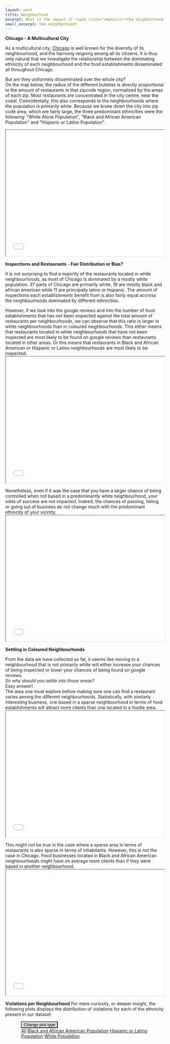 ```yaml
---
layout: post
title: Neighborhood
excerpt: What is the impact of <span class="emphasis">the neighborhood</span>?
small_excerpt: the neighborhood?
---
```



<b>Chicago - A Multicultural City</b>
<p>As a multicultural city, <a href='https://www.chicago.gov/city/en/about.html'>Chicago</a> is well known for the diversity of its neighbourhood, and the harmony reigning among all its citizens. It is thus only natural that we investigate the relationship between the dominating ethnicity of each neighbourhood and the food establishments disseminated all throughout Chicago.</p>
<p>But are they uniformely disseminated over the whole city?
<br>
On the map below, the radius of the different bubbles is directly proportional to the amount of restaurants in that zipcode region, normalised by the areas of each zip. Most restaurants are concentrated in the city centre, near the coast. Coincidentally, this also corresponds to the neighbourhoods where the population is primarily white. Because we broke down the city into zip code area, which are fairly large, the three predominant ethnicities were the following: "White Alone Population", "Black and African American Population" and "Hispanic or Latino Population".</p>



<iframe src="{{ site.baseurl }}/map" style="width: 100%; height: 400px;"></iframe>

<b>Inspections and Restaurants - Fair Distribution or Bias?</b>
<p>
	It is not surprising to find a majority of the restaurants located in white neighbourhoods, as most of Chicago is dominated by a mostly white population. 37 parts of Chicago are primarily white, 19 are mostly black and african american while 11 are principally latino or hispanic. The amount of inspections each establishments benefit from is also fairly equal accross the neighbourhoods dominated by different ethnicities.
</p>
<p>
	However, if we look into the google reviews and into the number of food establishments that has not been inspected against the total amount of restaurants per neighbourhoods, we can observe that this ratio is larger in white neighbourhoods than in coloured neighbourhoods. This either means that restaurants located in white neighbourhoods that have not been inspected are most likely to be found on google reviews than restaurants located in other areas. Or this means that restaurants in Black and African American or Hispanic or Latino neighbourhoods are most likely to be inspected.
	<iframe src="{{ site.baseurl }}/plots/ratioEthnicity.html" style="width: 100%; height: 400px;"></iframe>

</p>
<p>
	Nonetheless, even if it was the case that you have a larger chance of being controlled when not based in a predominantly white neighbourhood, your odds of success are not impacted. Indeed, the chances of passing, failing or going out of business do not change much with the predominant ethnicity of your vicinity.
	<iframe src="{{ site.baseurl }}/plots/passFailOob.html" style="width: 100%; height: 400px;"></iframe>
</p>

<b>Settling in Coloured Neighbourhoods</b>
<p>
	From the data we have collected so far, it seems like moving to a neighbourhood that is not primarily white will either increase your chances of being inspected or lower your chances of being found on google reviews. 
	<br><i>
	So why should you settle into those areas? </i>
	<br>
	Easy answer!<br>
	The area one must explore before making sure one can find a restaurant varies among the different neighbourhoods. Statistically, with similarly interesting business, one based in a sparse neighbourhood in terms of food establishments will attract more clients than one located in a foodie area.
	<iframe src="{{ site.baseurl }}/plots/areaRestaurants.html" style="width: 100%; height: 400px;"></iframe>
</p>
<p>
	This might not be true in the case where a sparse area in terms of restaurants is also sparse in terms of inhabitants. However, this is not the case in Chicago. Food businesses located in Black and African American neighbourhoods might have on average more clients than if they were based in another neighbourhood.
	<iframe src="{{ site.baseurl }}/plots/habPerResto.html" style="width: 100%; height: 400px;"></iframe>
</p>


<b>Violations per Neighbourhood</b>
For mere curiosity, or deeper insight, the following plots displays the distribution of violations for each of the ethnicity present in our dataset.
<div class="dropdown" style="padding-left: 10%;">
  <button class="btn btn-light dropdown-toggle" type="button" id="dropdownMenuButton" data-toggle="dropdown" aria-haspopup="true" aria-expanded="false" style="background: #dedede;">Change plot type  
  </button>
  <div class="dropdown-menu" aria-labelledby="dropdownMenuButton">
    <a class="dropdown-item" href="#" data-id="42d07252-f4ac-4b45-aa19-fc69c53fef94">All</a>
    <a class="dropdown-item" href="#" data-id="1e38adb2-a7f7-4858-b207-fe98c1292e28">Black and African American Population</a>
    <a class="dropdown-item" href="#" data-id="e2253a01-4bfc-40ef-b0da-db6e7e41fad0">Hispanic or Latino Population</a>
    <a class="dropdown-item" href="#" data-id="55807f9e-8d15-45ec-9772-a19c0f25eddc">White Population</a>
  </div>
</div>
<script type="text/javascript">window.PlotlyConfig = {MathJaxConfig: 'local'};</script>
<script type="text/javascript" src="{{ site.baseurl }}/assets/plotly.js"></script>
<div id="42d07252-f4ac-4b45-aa19-fc69c53fef94" class="plotly-graph-div" style="height:500px; width:100%;"></div>
<div id="1e38adb2-a7f7-4858-b207-fe98c1292e28" class="plotly-graph-div" style="height:500px; width:100%;" style="display: none;"></div>
<div id="e2253a01-4bfc-40ef-b0da-db6e7e41fad0" class="plotly-graph-div" style="height:500px; width:100%;" style="display: none;"></div>
<div id="55807f9e-8d15-45ec-9772-a19c0f25eddc" class="plotly-graph-div" style="height:500px; width:100%;" style="display: none;"></div>                


<!-- JS -->
<script>
    $('div.dropdown div a').click(function(e) {
        e.preventDefault();
        $('div.plotly-graph-div').hide()
        console.log($(e.target))
        map_id = $(e.target).attr("data-id")
        $('#'+map_id).show()
    });
</script>
<script type="text/javascript">
    window.PLOTLYENV=window.PLOTLYENV || {};
    if (document.getElementById("42d07252-f4ac-4b45-aa19-fc69c53fef94")) {
        Plotly.newPlot(
            '42d07252-f4ac-4b45-aa19-fc69c53fef94',
            [{"hovertext": ["all food establishments that prepare, sell, or store hot food shall have adequate hot food storage f ...", "All hot food shall be stored at a temperature of 140\u00b0F or higher, all cold food shall be stored at a ...", "No person affected with or carrying any disease in a communicable form or afflicted with boils, infe ...", "In food establishments, there shall be adequate sewage and waste water disposal facilities that comp ...", "Adequate and convenient toilet facilities shall be provided.\u00a0 They should be properly designed, main ...", "All food should be properly protected from contamination during storage, preparation, display, servi ...", "All necessary control measures shall be used to effectively minimize or eliminate the presence of ro ...", "The area outside of the establishment used for the storage of garbage shall be clean at all times an ...", "A certified food service manager must be present in all establishments at which potentially hazardou ...", "All dishwashing machines must be of a type that complies with all requirements of the plumbing secti ...", "A separate and distinct offense shall be deemed to have been committed for each Minor violation that ...", "All food not stored in the original container shall be stored in properly labeled containers, the li ...", "Containers and utensils shall be inverted, covered, or otherwise protected from contamination until  ...", "All food and non-food contact equipment and utensils shall be smooth, easily cleanable, and durable, ...", "All utensils shall be thoroughly cleaned and sanitized after each usage, all food and non-food conta ...", "The floors shall be constructed per code, be smooth and easily cleaned, and be kept clean and in goo ...", "The walls and ceilings shall be in good repair and easily cleaned, use dustless cleaning methods. ...", "All rooms in which food or drink is prepared, or in which utensils are washed, shall be lighted so t ...", "Toilet rooms shall be completely enclosed and shall be vented to the outside air or mechanically ven ...", "The flow of air discharged from kitchen fans shall always be through a duct to a point above the roo ...", "All food establishments that display, prepare, or store potentially hazardous foods shall have calib ...", "All parts of the food establishment and all parts of the property used in connection with the operat ...", null], "marker": {"color": "lightskyblue", "line": {"width": 1.5}}, "name": "White Alone", "opacity": 0.8, "type": "bar", "x": [2, 3, 5, 10, 11, 16, 18, 19, 21, 24, 29, 30, 31, 32, 33, 34, 35, 36, 37, 38, 40, 41, 55], "y": [0.021645277662783135, 0.03728783488083269, 0.01518914976245392, 0.015908687681116564, 0.015504563644607408, 0.03178780531078124, 0.08460977388767323, 0.019664084215506535, 0.020225915193092435, 0.01688449937902892, 0.03650915685926627, 0.026504622784710313, 0.016914069430480808, 0.08786247954738108, 0.09092790821456029, 0.10348532339779605, 0.09428903739625841, 0.0443156504425651, 0.017259053364086188, 0.0962800875273523, 0.026277919056912492, 0.052762828473988214, 0.02786484515149723]}, {"hovertext": ["all food establishments that prepare, sell, or store hot food shall have adequate hot food storage f ...", "All hot food shall be stored at a temperature of 140\u00b0F or higher, all cold food shall be stored at a ...", "No person affected with or carrying any disease in a communicable form or afflicted with boils, infe ...", "In food establishments, there shall be adequate sewage and waste water disposal facilities that comp ...", "Adequate and convenient toilet facilities shall be provided.\u00a0 They should be properly designed, main ...", "All food should be properly protected from contamination during storage, preparation, display, servi ...", "All necessary control measures shall be used to effectively minimize or eliminate the presence of ro ...", "The area outside of the establishment used for the storage of garbage shall be clean at all times an ...", "A certified food service manager must be present in all establishments at which potentially hazardou ...", "All dishwashing machines must be of a type that complies with all requirements of the plumbing secti ...", "A separate and distinct offense shall be deemed to have been committed for each Minor violation that ...", "All food not stored in the original container shall be stored in properly labeled containers, the li ...", "Containers and utensils shall be inverted, covered, or otherwise protected from contamination until  ...", "All food and non-food contact equipment and utensils shall be smooth, easily cleanable, and durable, ...", "All utensils shall be thoroughly cleaned and sanitized after each usage, all food and non-food conta ...", "The floors shall be constructed per code, be smooth and easily cleaned, and be kept clean and in goo ...", "The walls and ceilings shall be in good repair and easily cleaned, use dustless cleaning methods. ...", "All rooms in which food or drink is prepared, or in which utensils are washed, shall be lighted so t ...", "Toilet rooms shall be completely enclosed and shall be vented to the outside air or mechanically ven ...", "The flow of air discharged from kitchen fans shall always be through a duct to a point above the roo ...", "All food establishments that display, prepare, or store potentially hazardous foods shall have calib ...", "All parts of the food establishment and all parts of the property used in connection with the operat ...", null], "marker": {"color": "dodgerblue", "line": {"width": 1.5}}, "name": "Black or African American Alone", "opacity": 0.8, "type": "bar", "x": [2, 3, 5, 10, 11, 16, 18, 19, 21, 24, 29, 30, 31, 32, 33, 34, 35, 36, 37, 38, 40, 41, 55], "y": [0.023245223655068203, 0.027778352756101094, 0.01333029744778622, 0.01564861004740121, 0.01581420380451657, 0.010370309039349216, 0.09848688704435843, 0.023576411169298917, 0.02912380203266337, 0.01422036389228126, 0.020802715737616693, 0.015006934238579206, 0.009914926207281986, 0.07039804599366604, 0.0949680197056571, 0.11183788371178406, 0.11020264536026991, 0.050174908405953095, 0.020637121980501334, 0.10072240276541575, 0.02446647761379396, 0.0763801204694583, 0.022872637701558653]}, {"hovertext": ["all food establishments that prepare, sell, or store hot food shall have adequate hot food storage f ...", "All hot food shall be stored at a temperature of 140\u00b0F or higher, all cold food shall be stored at a ...", "No person affected with or carrying any disease in a communicable form or afflicted with boils, infe ...", "In food establishments, there shall be adequate sewage and waste water disposal facilities that comp ...", "Adequate and convenient toilet facilities shall be provided.\u00a0 They should be properly designed, main ...", "All food should be properly protected from contamination during storage, preparation, display, servi ...", "All necessary control measures shall be used to effectively minimize or eliminate the presence of ro ...", "The area outside of the establishment used for the storage of garbage shall be clean at all times an ...", "A certified food service manager must be present in all establishments at which potentially hazardou ...", "All dishwashing machines must be of a type that complies with all requirements of the plumbing secti ...", "A separate and distinct offense shall be deemed to have been committed for each Minor violation that ...", "All food not stored in the original container shall be stored in properly labeled containers, the li ...", "Containers and utensils shall be inverted, covered, or otherwise protected from contamination until  ...", "All food and non-food contact equipment and utensils shall be smooth, easily cleanable, and durable, ...", "All utensils shall be thoroughly cleaned and sanitized after each usage, all food and non-food conta ...", "The floors shall be constructed per code, be smooth and easily cleaned, and be kept clean and in goo ...", "The walls and ceilings shall be in good repair and easily cleaned, use dustless cleaning methods. ...", "All rooms in which food or drink is prepared, or in which utensils are washed, shall be lighted so t ...", "Toilet rooms shall be completely enclosed and shall be vented to the outside air or mechanically ven ...", "The flow of air discharged from kitchen fans shall always be through a duct to a point above the roo ...", "All food establishments that display, prepare, or store potentially hazardous foods shall have calib ...", "All parts of the food establishment and all parts of the property used in connection with the operat ...", null], "marker": {"color": "lightgreen", "line": {"width": 1.5}}, "name": "Hispanic or Latino", "opacity": 0.8, "type": "bar", "x": [2, 3, 5, 10, 11, 16, 18, 19, 21, 24, 29, 30, 31, 32, 33, 34, 35, 36, 37, 38, 40, 41, 55], "y": [0.024206279600070164, 0.03224580482956207, 0.016692977840145003, 0.017306905221306203, 0.015435888440624452, 0.02023036894112144, 0.08975033619832778, 0.02207215108460504, 0.02081506168508449, 0.01736537449570251, 0.026428112027129743, 0.02327077120972929, 0.015406653803426299, 0.07981055955095598, 0.0894872244635444, 0.1010349061568146, 0.09890077764134947, 0.0511898497339648, 0.02020113430392329, 0.09887154300415132, 0.02996550312810618, 0.061071157106940305, 0.028211424896217037]}],
            {"height": 500, "legend": {"orientation": "h"}, "template": {"data": {"bar": [{"error_x": {"color": "#2a3f5f"}, "error_y": {"color": "#2a3f5f"}, "marker": {"line": {"color": "#E5ECF6", "width": 0.5}}, "type": "bar"}], "barpolar": [{"marker": {"line": {"color": "#E5ECF6", "width": 0.5}}, "type": "barpolar"}], "carpet": [{"aaxis": {"endlinecolor": "#2a3f5f", "gridcolor": "white", "linecolor": "white", "minorgridcolor": "white", "startlinecolor": "#2a3f5f"}, "baxis": {"endlinecolor": "#2a3f5f", "gridcolor": "white", "linecolor": "white", "minorgridcolor": "white", "startlinecolor": "#2a3f5f"}, "type": "carpet"}], "choropleth": [{"colorbar": {"outlinewidth": 0, "ticks": ""}, "type": "choropleth"}], "contour": [{"colorbar": {"outlinewidth": 0, "ticks": ""}, "colorscale": [[0.0, "#0d0887"], [0.1111111111111111, "#46039f"], [0.2222222222222222, "#7201a8"], [0.3333333333333333, "#9c179e"], [0.4444444444444444, "#bd3786"], [0.5555555555555556, "#d8576b"], [0.6666666666666666, "#ed7953"], [0.7777777777777778, "#fb9f3a"], [0.8888888888888888, "#fdca26"], [1.0, "#f0f921"]], "type": "contour"}], "contourcarpet": [{"colorbar": {"outlinewidth": 0, "ticks": ""}, "type": "contourcarpet"}], "heatmap": [{"colorbar": {"outlinewidth": 0, "ticks": ""}, "colorscale": [[0.0, "#0d0887"], [0.1111111111111111, "#46039f"], [0.2222222222222222, "#7201a8"], [0.3333333333333333, "#9c179e"], [0.4444444444444444, "#bd3786"], [0.5555555555555556, "#d8576b"], [0.6666666666666666, "#ed7953"], [0.7777777777777778, "#fb9f3a"], [0.8888888888888888, "#fdca26"], [1.0, "#f0f921"]], "type": "heatmap"}], "heatmapgl": [{"colorbar": {"outlinewidth": 0, "ticks": ""}, "colorscale": [[0.0, "#0d0887"], [0.1111111111111111, "#46039f"], [0.2222222222222222, "#7201a8"], [0.3333333333333333, "#9c179e"], [0.4444444444444444, "#bd3786"], [0.5555555555555556, "#d8576b"], [0.6666666666666666, "#ed7953"], [0.7777777777777778, "#fb9f3a"], [0.8888888888888888, "#fdca26"], [1.0, "#f0f921"]], "type": "heatmapgl"}], "histogram": [{"marker": {"colorbar": {"outlinewidth": 0, "ticks": ""}}, "type": "histogram"}], "histogram2d": [{"colorbar": {"outlinewidth": 0, "ticks": ""}, "colorscale": [[0.0, "#0d0887"], [0.1111111111111111, "#46039f"], [0.2222222222222222, "#7201a8"], [0.3333333333333333, "#9c179e"], [0.4444444444444444, "#bd3786"], [0.5555555555555556, "#d8576b"], [0.6666666666666666, "#ed7953"], [0.7777777777777778, "#fb9f3a"], [0.8888888888888888, "#fdca26"], [1.0, "#f0f921"]], "type": "histogram2d"}], "histogram2dcontour": [{"colorbar": {"outlinewidth": 0, "ticks": ""}, "colorscale": [[0.0, "#0d0887"], [0.1111111111111111, "#46039f"], [0.2222222222222222, "#7201a8"], [0.3333333333333333, "#9c179e"], [0.4444444444444444, "#bd3786"], [0.5555555555555556, "#d8576b"], [0.6666666666666666, "#ed7953"], [0.7777777777777778, "#fb9f3a"], [0.8888888888888888, "#fdca26"], [1.0, "#f0f921"]], "type": "histogram2dcontour"}], "mesh3d": [{"colorbar": {"outlinewidth": 0, "ticks": ""}, "type": "mesh3d"}], "parcoords": [{"line": {"colorbar": {"outlinewidth": 0, "ticks": ""}}, "type": "parcoords"}], "pie": [{"automargin": true, "type": "pie"}], "scatter": [{"marker": {"colorbar": {"outlinewidth": 0, "ticks": ""}}, "type": "scatter"}], "scatter3d": [{"line": {"colorbar": {"outlinewidth": 0, "ticks": ""}}, "marker": {"colorbar": {"outlinewidth": 0, "ticks": ""}}, "type": "scatter3d"}], "scattercarpet": [{"marker": {"colorbar": {"outlinewidth": 0, "ticks": ""}}, "type": "scattercarpet"}], "scattergeo": [{"marker": {"colorbar": {"outlinewidth": 0, "ticks": ""}}, "type": "scattergeo"}], "scattergl": [{"marker": {"colorbar": {"outlinewidth": 0, "ticks": ""}}, "type": "scattergl"}], "scattermapbox": [{"marker": {"colorbar": {"outlinewidth": 0, "ticks": ""}}, "type": "scattermapbox"}], "scatterpolar": [{"marker": {"colorbar": {"outlinewidth": 0, "ticks": ""}}, "type": "scatterpolar"}], "scatterpolargl": [{"marker": {"colorbar": {"outlinewidth": 0, "ticks": ""}}, "type": "scatterpolargl"}], "scatterternary": [{"marker": {"colorbar": {"outlinewidth": 0, "ticks": ""}}, "type": "scatterternary"}], "surface": [{"colorbar": {"outlinewidth": 0, "ticks": ""}, "colorscale": [[0.0, "#0d0887"], [0.1111111111111111, "#46039f"], [0.2222222222222222, "#7201a8"], [0.3333333333333333, "#9c179e"], [0.4444444444444444, "#bd3786"], [0.5555555555555556, "#d8576b"], [0.6666666666666666, "#ed7953"], [0.7777777777777778, "#fb9f3a"], [0.8888888888888888, "#fdca26"], [1.0, "#f0f921"]], "type": "surface"}], "table": [{"cells": {"fill": {"color": "#EBF0F8"}, "line": {"color": "white"}}, "header": {"fill": {"color": "#C8D4E3"}, "line": {"color": "white"}}, "type": "table"}]}, "layout": {"annotationdefaults": {"arrowcolor": "#2a3f5f", "arrowhead": 0, "arrowwidth": 1}, "coloraxis": {"colorbar": {"outlinewidth": 0, "ticks": ""}}, "colorscale": {"diverging": [[0, "#8e0152"], [0.1, "#c51b7d"], [0.2, "#de77ae"], [0.3, "#f1b6da"], [0.4, "#fde0ef"], [0.5, "#f7f7f7"], [0.6, "#e6f5d0"], [0.7, "#b8e186"], [0.8, "#7fbc41"], [0.9, "#4d9221"], [1, "#276419"]], "sequential": [[0.0, "#0d0887"], [0.1111111111111111, "#46039f"], [0.2222222222222222, "#7201a8"], [0.3333333333333333, "#9c179e"], [0.4444444444444444, "#bd3786"], [0.5555555555555556, "#d8576b"], [0.6666666666666666, "#ed7953"], [0.7777777777777778, "#fb9f3a"], [0.8888888888888888, "#fdca26"], [1.0, "#f0f921"]], "sequentialminus": [[0.0, "#0d0887"], [0.1111111111111111, "#46039f"], [0.2222222222222222, "#7201a8"], [0.3333333333333333, "#9c179e"], [0.4444444444444444, "#bd3786"], [0.5555555555555556, "#d8576b"], [0.6666666666666666, "#ed7953"], [0.7777777777777778, "#fb9f3a"], [0.8888888888888888, "#fdca26"], [1.0, "#f0f921"]]}, "colorway": ["#636efa", "#EF553B", "#00cc96", "#ab63fa", "#FFA15A", "#19d3f3", "#FF6692", "#B6E880", "#FF97FF", "#FECB52"], "font": {"color": "#2a3f5f"}, "geo": {"bgcolor": "white", "lakecolor": "white", "landcolor": "#E5ECF6", "showlakes": true, "showland": true, "subunitcolor": "white"}, "hoverlabel": {"align": "left"}, "hovermode": "closest", "mapbox": {"style": "light"}, "paper_bgcolor": "white", "plot_bgcolor": "#E5ECF6", "polar": {"angularaxis": {"gridcolor": "white", "linecolor": "white", "ticks": ""}, "bgcolor": "#E5ECF6", "radialaxis": {"gridcolor": "white", "linecolor": "white", "ticks": ""}}, "scene": {"xaxis": {"backgroundcolor": "#E5ECF6", "gridcolor": "white", "gridwidth": 2, "linecolor": "white", "showbackground": true, "ticks": "", "zerolinecolor": "white"}, "yaxis": {"backgroundcolor": "#E5ECF6", "gridcolor": "white", "gridwidth": 2, "linecolor": "white", "showbackground": true, "ticks": "", "zerolinecolor": "white"}, "zaxis": {"backgroundcolor": "#E5ECF6", "gridcolor": "white", "gridwidth": 2, "linecolor": "white", "showbackground": true, "ticks": "", "zerolinecolor": "white"}}, "shapedefaults": {"line": {"color": "#2a3f5f"}}, "ternary": {"aaxis": {"gridcolor": "white", "linecolor": "white", "ticks": ""}, "baxis": {"gridcolor": "white", "linecolor": "white", "ticks": ""}, "bgcolor": "#E5ECF6", "caxis": {"gridcolor": "white", "linecolor": "white", "ticks": ""}}, "title": {"x": 0.05}, "xaxis": {"automargin": true, "gridcolor": "white", "linecolor": "white", "ticks": "", "title": {"standoff": 15}, "zerolinecolor": "white", "zerolinewidth": 2}, "yaxis": {"automargin": true, "gridcolor": "white", "linecolor": "white", "ticks": "", "title": {"standoff": 15}, "zerolinecolor": "white", "zerolinewidth": 2}}}, "title": {"text": "Distribution of Violations for Each of the Ethnicities", "x": 0.5, "xanchor": "center", "y": 0.9, "yanchor": "top"}},
            {"responsive": true}
        )
    };
    if (document.getElementById("1e38adb2-a7f7-4858-b207-fe98c1292e28")) {
        Plotly.newPlot(
            '1e38adb2-a7f7-4858-b207-fe98c1292e28',
            [{"hovertext": ["all food establishments that prepare, sell, or store hot food shall have adequate hot food storage f ...", "All hot food shall be stored at a temperature of 140\u00b0F or higher, all cold food shall be stored at a ...", "No person affected with or carrying any disease in a communicable form or afflicted with boils, infe ...", "In food establishments, there shall be adequate sewage and waste water disposal facilities that comp ...", "Adequate and convenient toilet facilities shall be provided.\u00a0 They should be properly designed, main ...", "All food should be properly protected from contamination during storage, preparation, display, servi ...", "All necessary control measures shall be used to effectively minimize or eliminate the presence of ro ...", "The area outside of the establishment used for the storage of garbage shall be clean at all times an ...", "A certified food service manager must be present in all establishments at which potentially hazardou ...", "All dishwashing machines must be of a type that complies with all requirements of the plumbing secti ...", "A separate and distinct offense shall be deemed to have been committed for each Minor violation that ...", "All food not stored in the original container shall be stored in properly labeled containers, the li ...", "Containers and utensils shall be inverted, covered, or otherwise protected from contamination until  ...", "All food and non-food contact equipment and utensils shall be smooth, easily cleanable, and durable, ...", "All utensils shall be thoroughly cleaned and sanitized after each usage, all food and non-food conta ...", "The floors shall be constructed per code, be smooth and easily cleaned, and be kept clean and in goo ...", "The walls and ceilings shall be in good repair and easily cleaned, use dustless cleaning methods. ...", "All rooms in which food or drink is prepared, or in which utensils are washed, shall be lighted so t ...", "Toilet rooms shall be completely enclosed and shall be vented to the outside air or mechanically ven ...", "The flow of air discharged from kitchen fans shall always be through a duct to a point above the roo ...", "All food establishments that display, prepare, or store potentially hazardous foods shall have calib ...", "All parts of the food establishment and all parts of the property used in connection with the operat ...", null], "marker": {"color": "dodgerblue", "line": {"width": 1.5}}, "name": "Black or African American Alone", "opacity": 0.8, "type": "bar", "x": [2, 3, 5, 10, 11, 16, 18, 19, 21, 24, 29, 30, 31, 32, 33, 34, 35, 36, 37, 38, 40, 41, 55], "y": [0.023245223655068203, 0.027778352756101094, 0.01333029744778622, 0.01564861004740121, 0.01581420380451657, 0.010370309039349216, 0.09848688704435843, 0.023576411169298917, 0.02912380203266337, 0.01422036389228126, 0.020802715737616693, 0.015006934238579206, 0.009914926207281986, 0.07039804599366604, 0.0949680197056571, 0.11183788371178406, 0.11020264536026991, 0.050174908405953095, 0.020637121980501334, 0.10072240276541575, 0.02446647761379396, 0.0763801204694583, 0.022872637701558653]}],
            {"height": 500, "template": {"data": {"bar": [{"error_x": {"color": "#2a3f5f"}, "error_y": {"color": "#2a3f5f"}, "marker": {"line": {"color": "#E5ECF6", "width": 0.5}}, "type": "bar"}], "barpolar": [{"marker": {"line": {"color": "#E5ECF6", "width": 0.5}}, "type": "barpolar"}], "carpet": [{"aaxis": {"endlinecolor": "#2a3f5f", "gridcolor": "white", "linecolor": "white", "minorgridcolor": "white", "startlinecolor": "#2a3f5f"}, "baxis": {"endlinecolor": "#2a3f5f", "gridcolor": "white", "linecolor": "white", "minorgridcolor": "white", "startlinecolor": "#2a3f5f"}, "type": "carpet"}], "choropleth": [{"colorbar": {"outlinewidth": 0, "ticks": ""}, "type": "choropleth"}], "contour": [{"colorbar": {"outlinewidth": 0, "ticks": ""}, "colorscale": [[0.0, "#0d0887"], [0.1111111111111111, "#46039f"], [0.2222222222222222, "#7201a8"], [0.3333333333333333, "#9c179e"], [0.4444444444444444, "#bd3786"], [0.5555555555555556, "#d8576b"], [0.6666666666666666, "#ed7953"], [0.7777777777777778, "#fb9f3a"], [0.8888888888888888, "#fdca26"], [1.0, "#f0f921"]], "type": "contour"}], "contourcarpet": [{"colorbar": {"outlinewidth": 0, "ticks": ""}, "type": "contourcarpet"}], "heatmap": [{"colorbar": {"outlinewidth": 0, "ticks": ""}, "colorscale": [[0.0, "#0d0887"], [0.1111111111111111, "#46039f"], [0.2222222222222222, "#7201a8"], [0.3333333333333333, "#9c179e"], [0.4444444444444444, "#bd3786"], [0.5555555555555556, "#d8576b"], [0.6666666666666666, "#ed7953"], [0.7777777777777778, "#fb9f3a"], [0.8888888888888888, "#fdca26"], [1.0, "#f0f921"]], "type": "heatmap"}], "heatmapgl": [{"colorbar": {"outlinewidth": 0, "ticks": ""}, "colorscale": [[0.0, "#0d0887"], [0.1111111111111111, "#46039f"], [0.2222222222222222, "#7201a8"], [0.3333333333333333, "#9c179e"], [0.4444444444444444, "#bd3786"], [0.5555555555555556, "#d8576b"], [0.6666666666666666, "#ed7953"], [0.7777777777777778, "#fb9f3a"], [0.8888888888888888, "#fdca26"], [1.0, "#f0f921"]], "type": "heatmapgl"}], "histogram": [{"marker": {"colorbar": {"outlinewidth": 0, "ticks": ""}}, "type": "histogram"}], "histogram2d": [{"colorbar": {"outlinewidth": 0, "ticks": ""}, "colorscale": [[0.0, "#0d0887"], [0.1111111111111111, "#46039f"], [0.2222222222222222, "#7201a8"], [0.3333333333333333, "#9c179e"], [0.4444444444444444, "#bd3786"], [0.5555555555555556, "#d8576b"], [0.6666666666666666, "#ed7953"], [0.7777777777777778, "#fb9f3a"], [0.8888888888888888, "#fdca26"], [1.0, "#f0f921"]], "type": "histogram2d"}], "histogram2dcontour": [{"colorbar": {"outlinewidth": 0, "ticks": ""}, "colorscale": [[0.0, "#0d0887"], [0.1111111111111111, "#46039f"], [0.2222222222222222, "#7201a8"], [0.3333333333333333, "#9c179e"], [0.4444444444444444, "#bd3786"], [0.5555555555555556, "#d8576b"], [0.6666666666666666, "#ed7953"], [0.7777777777777778, "#fb9f3a"], [0.8888888888888888, "#fdca26"], [1.0, "#f0f921"]], "type": "histogram2dcontour"}], "mesh3d": [{"colorbar": {"outlinewidth": 0, "ticks": ""}, "type": "mesh3d"}], "parcoords": [{"line": {"colorbar": {"outlinewidth": 0, "ticks": ""}}, "type": "parcoords"}], "pie": [{"automargin": true, "type": "pie"}], "scatter": [{"marker": {"colorbar": {"outlinewidth": 0, "ticks": ""}}, "type": "scatter"}], "scatter3d": [{"line": {"colorbar": {"outlinewidth": 0, "ticks": ""}}, "marker": {"colorbar": {"outlinewidth": 0, "ticks": ""}}, "type": "scatter3d"}], "scattercarpet": [{"marker": {"colorbar": {"outlinewidth": 0, "ticks": ""}}, "type": "scattercarpet"}], "scattergeo": [{"marker": {"colorbar": {"outlinewidth": 0, "ticks": ""}}, "type": "scattergeo"}], "scattergl": [{"marker": {"colorbar": {"outlinewidth": 0, "ticks": ""}}, "type": "scattergl"}], "scattermapbox": [{"marker": {"colorbar": {"outlinewidth": 0, "ticks": ""}}, "type": "scattermapbox"}], "scatterpolar": [{"marker": {"colorbar": {"outlinewidth": 0, "ticks": ""}}, "type": "scatterpolar"}], "scatterpolargl": [{"marker": {"colorbar": {"outlinewidth": 0, "ticks": ""}}, "type": "scatterpolargl"}], "scatterternary": [{"marker": {"colorbar": {"outlinewidth": 0, "ticks": ""}}, "type": "scatterternary"}], "surface": [{"colorbar": {"outlinewidth": 0, "ticks": ""}, "colorscale": [[0.0, "#0d0887"], [0.1111111111111111, "#46039f"], [0.2222222222222222, "#7201a8"], [0.3333333333333333, "#9c179e"], [0.4444444444444444, "#bd3786"], [0.5555555555555556, "#d8576b"], [0.6666666666666666, "#ed7953"], [0.7777777777777778, "#fb9f3a"], [0.8888888888888888, "#fdca26"], [1.0, "#f0f921"]], "type": "surface"}], "table": [{"cells": {"fill": {"color": "#EBF0F8"}, "line": {"color": "white"}}, "header": {"fill": {"color": "#C8D4E3"}, "line": {"color": "white"}}, "type": "table"}]}, "layout": {"annotationdefaults": {"arrowcolor": "#2a3f5f", "arrowhead": 0, "arrowwidth": 1}, "coloraxis": {"colorbar": {"outlinewidth": 0, "ticks": ""}}, "colorscale": {"diverging": [[0, "#8e0152"], [0.1, "#c51b7d"], [0.2, "#de77ae"], [0.3, "#f1b6da"], [0.4, "#fde0ef"], [0.5, "#f7f7f7"], [0.6, "#e6f5d0"], [0.7, "#b8e186"], [0.8, "#7fbc41"], [0.9, "#4d9221"], [1, "#276419"]], "sequential": [[0.0, "#0d0887"], [0.1111111111111111, "#46039f"], [0.2222222222222222, "#7201a8"], [0.3333333333333333, "#9c179e"], [0.4444444444444444, "#bd3786"], [0.5555555555555556, "#d8576b"], [0.6666666666666666, "#ed7953"], [0.7777777777777778, "#fb9f3a"], [0.8888888888888888, "#fdca26"], [1.0, "#f0f921"]], "sequentialminus": [[0.0, "#0d0887"], [0.1111111111111111, "#46039f"], [0.2222222222222222, "#7201a8"], [0.3333333333333333, "#9c179e"], [0.4444444444444444, "#bd3786"], [0.5555555555555556, "#d8576b"], [0.6666666666666666, "#ed7953"], [0.7777777777777778, "#fb9f3a"], [0.8888888888888888, "#fdca26"], [1.0, "#f0f921"]]}, "colorway": ["#636efa", "#EF553B", "#00cc96", "#ab63fa", "#FFA15A", "#19d3f3", "#FF6692", "#B6E880", "#FF97FF", "#FECB52"], "font": {"color": "#2a3f5f"}, "geo": {"bgcolor": "white", "lakecolor": "white", "landcolor": "#E5ECF6", "showlakes": true, "showland": true, "subunitcolor": "white"}, "hoverlabel": {"align": "left"}, "hovermode": "closest", "mapbox": {"style": "light"}, "paper_bgcolor": "white", "plot_bgcolor": "#E5ECF6", "polar": {"angularaxis": {"gridcolor": "white", "linecolor": "white", "ticks": ""}, "bgcolor": "#E5ECF6", "radialaxis": {"gridcolor": "white", "linecolor": "white", "ticks": ""}}, "scene": {"xaxis": {"backgroundcolor": "#E5ECF6", "gridcolor": "white", "gridwidth": 2, "linecolor": "white", "showbackground": true, "ticks": "", "zerolinecolor": "white"}, "yaxis": {"backgroundcolor": "#E5ECF6", "gridcolor": "white", "gridwidth": 2, "linecolor": "white", "showbackground": true, "ticks": "", "zerolinecolor": "white"}, "zaxis": {"backgroundcolor": "#E5ECF6", "gridcolor": "white", "gridwidth": 2, "linecolor": "white", "showbackground": true, "ticks": "", "zerolinecolor": "white"}}, "shapedefaults": {"line": {"color": "#2a3f5f"}}, "ternary": {"aaxis": {"gridcolor": "white", "linecolor": "white", "ticks": ""}, "baxis": {"gridcolor": "white", "linecolor": "white", "ticks": ""}, "bgcolor": "#E5ECF6", "caxis": {"gridcolor": "white", "linecolor": "white", "ticks": ""}}, "title": {"x": 0.05}, "xaxis": {"automargin": true, "gridcolor": "white", "linecolor": "white", "ticks": "", "title": {"standoff": 15}, "zerolinecolor": "white", "zerolinewidth": 2}, "yaxis": {"automargin": true, "gridcolor": "white", "linecolor": "white", "ticks": "", "title": {"standoff": 15}, "zerolinecolor": "white", "zerolinewidth": 2}}}, "title": {"text": "Distribution of Violations for the Black and African American Population", "x": 0.5, "xanchor": "center", "y": 0.9, "yanchor": "top"}},
            {"responsive": true}
        )
    };
    if (document.getElementById("e2253a01-4bfc-40ef-b0da-db6e7e41fad0")) {
        Plotly.newPlot(
            'e2253a01-4bfc-40ef-b0da-db6e7e41fad0',
            [{"hovertext": ["all food establishments that prepare, sell, or store hot food shall have adequate hot food storage f ...", "All hot food shall be stored at a temperature of 140\u00b0F or higher, all cold food shall be stored at a ...", "No person affected with or carrying any disease in a communicable form or afflicted with boils, infe ...", "In food establishments, there shall be adequate sewage and waste water disposal facilities that comp ...", "Adequate and convenient toilet facilities shall be provided.\u00a0 They should be properly designed, main ...", "All food should be properly protected from contamination during storage, preparation, display, servi ...", "All necessary control measures shall be used to effectively minimize or eliminate the presence of ro ...", "The area outside of the establishment used for the storage of garbage shall be clean at all times an ...", "A certified food service manager must be present in all establishments at which potentially hazardou ...", "All dishwashing machines must be of a type that complies with all requirements of the plumbing secti ...", "A separate and distinct offense shall be deemed to have been committed for each Minor violation that ...", "All food not stored in the original container shall be stored in properly labeled containers, the li ...", "Containers and utensils shall be inverted, covered, or otherwise protected from contamination until  ...", "All food and non-food contact equipment and utensils shall be smooth, easily cleanable, and durable, ...", "All utensils shall be thoroughly cleaned and sanitized after each usage, all food and non-food conta ...", "The floors shall be constructed per code, be smooth and easily cleaned, and be kept clean and in goo ...", "The walls and ceilings shall be in good repair and easily cleaned, use dustless cleaning methods. ...", "All rooms in which food or drink is prepared, or in which utensils are washed, shall be lighted so t ...", "Toilet rooms shall be completely enclosed and shall be vented to the outside air or mechanically ven ...", "The flow of air discharged from kitchen fans shall always be through a duct to a point above the roo ...", "All food establishments that display, prepare, or store potentially hazardous foods shall have calib ...", "All parts of the food establishment and all parts of the property used in connection with the operat ...", null], "marker": {"color": "lightgreen", "line": {"width": 1.5}}, "name": "Hispanic or Latino", "opacity": 0.8, "type": "bar", "x": [2, 3, 5, 10, 11, 16, 18, 19, 21, 24, 29, 30, 31, 32, 33, 34, 35, 36, 37, 38, 40, 41, 55], "y": [0.024206279600070164, 0.03224580482956207, 0.016692977840145003, 0.017306905221306203, 0.015435888440624452, 0.02023036894112144, 0.08975033619832778, 0.02207215108460504, 0.02081506168508449, 0.01736537449570251, 0.026428112027129743, 0.02327077120972929, 0.015406653803426299, 0.07981055955095598, 0.0894872244635444, 0.1010349061568146, 0.09890077764134947, 0.0511898497339648, 0.02020113430392329, 0.09887154300415132, 0.02996550312810618, 0.061071157106940305, 0.028211424896217037]}],
            {"height": 500, "template": {"data": {"bar": [{"error_x": {"color": "#2a3f5f"}, "error_y": {"color": "#2a3f5f"}, "marker": {"line": {"color": "#E5ECF6", "width": 0.5}}, "type": "bar"}], "barpolar": [{"marker": {"line": {"color": "#E5ECF6", "width": 0.5}}, "type": "barpolar"}], "carpet": [{"aaxis": {"endlinecolor": "#2a3f5f", "gridcolor": "white", "linecolor": "white", "minorgridcolor": "white", "startlinecolor": "#2a3f5f"}, "baxis": {"endlinecolor": "#2a3f5f", "gridcolor": "white", "linecolor": "white", "minorgridcolor": "white", "startlinecolor": "#2a3f5f"}, "type": "carpet"}], "choropleth": [{"colorbar": {"outlinewidth": 0, "ticks": ""}, "type": "choropleth"}], "contour": [{"colorbar": {"outlinewidth": 0, "ticks": ""}, "colorscale": [[0.0, "#0d0887"], [0.1111111111111111, "#46039f"], [0.2222222222222222, "#7201a8"], [0.3333333333333333, "#9c179e"], [0.4444444444444444, "#bd3786"], [0.5555555555555556, "#d8576b"], [0.6666666666666666, "#ed7953"], [0.7777777777777778, "#fb9f3a"], [0.8888888888888888, "#fdca26"], [1.0, "#f0f921"]], "type": "contour"}], "contourcarpet": [{"colorbar": {"outlinewidth": 0, "ticks": ""}, "type": "contourcarpet"}], "heatmap": [{"colorbar": {"outlinewidth": 0, "ticks": ""}, "colorscale": [[0.0, "#0d0887"], [0.1111111111111111, "#46039f"], [0.2222222222222222, "#7201a8"], [0.3333333333333333, "#9c179e"], [0.4444444444444444, "#bd3786"], [0.5555555555555556, "#d8576b"], [0.6666666666666666, "#ed7953"], [0.7777777777777778, "#fb9f3a"], [0.8888888888888888, "#fdca26"], [1.0, "#f0f921"]], "type": "heatmap"}], "heatmapgl": [{"colorbar": {"outlinewidth": 0, "ticks": ""}, "colorscale": [[0.0, "#0d0887"], [0.1111111111111111, "#46039f"], [0.2222222222222222, "#7201a8"], [0.3333333333333333, "#9c179e"], [0.4444444444444444, "#bd3786"], [0.5555555555555556, "#d8576b"], [0.6666666666666666, "#ed7953"], [0.7777777777777778, "#fb9f3a"], [0.8888888888888888, "#fdca26"], [1.0, "#f0f921"]], "type": "heatmapgl"}], "histogram": [{"marker": {"colorbar": {"outlinewidth": 0, "ticks": ""}}, "type": "histogram"}], "histogram2d": [{"colorbar": {"outlinewidth": 0, "ticks": ""}, "colorscale": [[0.0, "#0d0887"], [0.1111111111111111, "#46039f"], [0.2222222222222222, "#7201a8"], [0.3333333333333333, "#9c179e"], [0.4444444444444444, "#bd3786"], [0.5555555555555556, "#d8576b"], [0.6666666666666666, "#ed7953"], [0.7777777777777778, "#fb9f3a"], [0.8888888888888888, "#fdca26"], [1.0, "#f0f921"]], "type": "histogram2d"}], "histogram2dcontour": [{"colorbar": {"outlinewidth": 0, "ticks": ""}, "colorscale": [[0.0, "#0d0887"], [0.1111111111111111, "#46039f"], [0.2222222222222222, "#7201a8"], [0.3333333333333333, "#9c179e"], [0.4444444444444444, "#bd3786"], [0.5555555555555556, "#d8576b"], [0.6666666666666666, "#ed7953"], [0.7777777777777778, "#fb9f3a"], [0.8888888888888888, "#fdca26"], [1.0, "#f0f921"]], "type": "histogram2dcontour"}], "mesh3d": [{"colorbar": {"outlinewidth": 0, "ticks": ""}, "type": "mesh3d"}], "parcoords": [{"line": {"colorbar": {"outlinewidth": 0, "ticks": ""}}, "type": "parcoords"}], "pie": [{"automargin": true, "type": "pie"}], "scatter": [{"marker": {"colorbar": {"outlinewidth": 0, "ticks": ""}}, "type": "scatter"}], "scatter3d": [{"line": {"colorbar": {"outlinewidth": 0, "ticks": ""}}, "marker": {"colorbar": {"outlinewidth": 0, "ticks": ""}}, "type": "scatter3d"}], "scattercarpet": [{"marker": {"colorbar": {"outlinewidth": 0, "ticks": ""}}, "type": "scattercarpet"}], "scattergeo": [{"marker": {"colorbar": {"outlinewidth": 0, "ticks": ""}}, "type": "scattergeo"}], "scattergl": [{"marker": {"colorbar": {"outlinewidth": 0, "ticks": ""}}, "type": "scattergl"}], "scattermapbox": [{"marker": {"colorbar": {"outlinewidth": 0, "ticks": ""}}, "type": "scattermapbox"}], "scatterpolar": [{"marker": {"colorbar": {"outlinewidth": 0, "ticks": ""}}, "type": "scatterpolar"}], "scatterpolargl": [{"marker": {"colorbar": {"outlinewidth": 0, "ticks": ""}}, "type": "scatterpolargl"}], "scatterternary": [{"marker": {"colorbar": {"outlinewidth": 0, "ticks": ""}}, "type": "scatterternary"}], "surface": [{"colorbar": {"outlinewidth": 0, "ticks": ""}, "colorscale": [[0.0, "#0d0887"], [0.1111111111111111, "#46039f"], [0.2222222222222222, "#7201a8"], [0.3333333333333333, "#9c179e"], [0.4444444444444444, "#bd3786"], [0.5555555555555556, "#d8576b"], [0.6666666666666666, "#ed7953"], [0.7777777777777778, "#fb9f3a"], [0.8888888888888888, "#fdca26"], [1.0, "#f0f921"]], "type": "surface"}], "table": [{"cells": {"fill": {"color": "#EBF0F8"}, "line": {"color": "white"}}, "header": {"fill": {"color": "#C8D4E3"}, "line": {"color": "white"}}, "type": "table"}]}, "layout": {"annotationdefaults": {"arrowcolor": "#2a3f5f", "arrowhead": 0, "arrowwidth": 1}, "coloraxis": {"colorbar": {"outlinewidth": 0, "ticks": ""}}, "colorscale": {"diverging": [[0, "#8e0152"], [0.1, "#c51b7d"], [0.2, "#de77ae"], [0.3, "#f1b6da"], [0.4, "#fde0ef"], [0.5, "#f7f7f7"], [0.6, "#e6f5d0"], [0.7, "#b8e186"], [0.8, "#7fbc41"], [0.9, "#4d9221"], [1, "#276419"]], "sequential": [[0.0, "#0d0887"], [0.1111111111111111, "#46039f"], [0.2222222222222222, "#7201a8"], [0.3333333333333333, "#9c179e"], [0.4444444444444444, "#bd3786"], [0.5555555555555556, "#d8576b"], [0.6666666666666666, "#ed7953"], [0.7777777777777778, "#fb9f3a"], [0.8888888888888888, "#fdca26"], [1.0, "#f0f921"]], "sequentialminus": [[0.0, "#0d0887"], [0.1111111111111111, "#46039f"], [0.2222222222222222, "#7201a8"], [0.3333333333333333, "#9c179e"], [0.4444444444444444, "#bd3786"], [0.5555555555555556, "#d8576b"], [0.6666666666666666, "#ed7953"], [0.7777777777777778, "#fb9f3a"], [0.8888888888888888, "#fdca26"], [1.0, "#f0f921"]]}, "colorway": ["#636efa", "#EF553B", "#00cc96", "#ab63fa", "#FFA15A", "#19d3f3", "#FF6692", "#B6E880", "#FF97FF", "#FECB52"], "font": {"color": "#2a3f5f"}, "geo": {"bgcolor": "white", "lakecolor": "white", "landcolor": "#E5ECF6", "showlakes": true, "showland": true, "subunitcolor": "white"}, "hoverlabel": {"align": "left"}, "hovermode": "closest", "mapbox": {"style": "light"}, "paper_bgcolor": "white", "plot_bgcolor": "#E5ECF6", "polar": {"angularaxis": {"gridcolor": "white", "linecolor": "white", "ticks": ""}, "bgcolor": "#E5ECF6", "radialaxis": {"gridcolor": "white", "linecolor": "white", "ticks": ""}}, "scene": {"xaxis": {"backgroundcolor": "#E5ECF6", "gridcolor": "white", "gridwidth": 2, "linecolor": "white", "showbackground": true, "ticks": "", "zerolinecolor": "white"}, "yaxis": {"backgroundcolor": "#E5ECF6", "gridcolor": "white", "gridwidth": 2, "linecolor": "white", "showbackground": true, "ticks": "", "zerolinecolor": "white"}, "zaxis": {"backgroundcolor": "#E5ECF6", "gridcolor": "white", "gridwidth": 2, "linecolor": "white", "showbackground": true, "ticks": "", "zerolinecolor": "white"}}, "shapedefaults": {"line": {"color": "#2a3f5f"}}, "ternary": {"aaxis": {"gridcolor": "white", "linecolor": "white", "ticks": ""}, "baxis": {"gridcolor": "white", "linecolor": "white", "ticks": ""}, "bgcolor": "#E5ECF6", "caxis": {"gridcolor": "white", "linecolor": "white", "ticks": ""}}, "title": {"x": 0.05}, "xaxis": {"automargin": true, "gridcolor": "white", "linecolor": "white", "ticks": "", "title": {"standoff": 15}, "zerolinecolor": "white", "zerolinewidth": 2}, "yaxis": {"automargin": true, "gridcolor": "white", "linecolor": "white", "ticks": "", "title": {"standoff": 15}, "zerolinecolor": "white", "zerolinewidth": 2}}}, "title": {"text": "Distribution of Violations for the Hispanic or Latino Population", "x": 0.5, "xanchor": "center", "y": 0.9, "yanchor": "top"}},
            {"responsive": true}
        )
    };
    if (document.getElementById("55807f9e-8d15-45ec-9772-a19c0f25eddc")) {
        Plotly.newPlot(
            '55807f9e-8d15-45ec-9772-a19c0f25eddc',
            [{"hovertext": ["all food establishments that prepare, sell, or store hot food shall have adequate hot food storage f ...", "All hot food shall be stored at a temperature of 140\u00b0F or higher, all cold food shall be stored at a ...", "No person affected with or carrying any disease in a communicable form or afflicted with boils, infe ...", "In food establishments, there shall be adequate sewage and waste water disposal facilities that comp ...", "Adequate and convenient toilet facilities shall be provided.\u00a0 They should be properly designed, main ...", "All food should be properly protected from contamination during storage, preparation, display, servi ...", "All necessary control measures shall be used to effectively minimize or eliminate the presence of ro ...", "The area outside of the establishment used for the storage of garbage shall be clean at all times an ...", "A certified food service manager must be present in all establishments at which potentially hazardou ...", "All dishwashing machines must be of a type that complies with all requirements of the plumbing secti ...", "A separate and distinct offense shall be deemed to have been committed for each Minor violation that ...", "All food not stored in the original container shall be stored in properly labeled containers, the li ...", "Containers and utensils shall be inverted, covered, or otherwise protected from contamination until  ...", "All food and non-food contact equipment and utensils shall be smooth, easily cleanable, and durable, ...", "All utensils shall be thoroughly cleaned and sanitized after each usage, all food and non-food conta ...", "The floors shall be constructed per code, be smooth and easily cleaned, and be kept clean and in goo ...", "The walls and ceilings shall be in good repair and easily cleaned, use dustless cleaning methods. ...", "All rooms in which food or drink is prepared, or in which utensils are washed, shall be lighted so t ...", "Toilet rooms shall be completely enclosed and shall be vented to the outside air or mechanically ven ...", "The flow of air discharged from kitchen fans shall always be through a duct to a point above the roo ...", "All food establishments that display, prepare, or store potentially hazardous foods shall have calib ...", "All parts of the food establishment and all parts of the property used in connection with the operat ...", null], "marker": {"color": "lightskyblue", "line": {"width": 1.5}}, "name": "White Alone", "opacity": 0.8, "type": "bar", "x": [2, 3, 5, 10, 11, 16, 18, 19, 21, 24, 29, 30, 31, 32, 33, 34, 35, 36, 37, 38, 40, 41, 55], "y": [0.021645277662783135, 0.03728783488083269, 0.01518914976245392, 0.015908687681116564, 0.015504563644607408, 0.03178780531078124, 0.08460977388767323, 0.019664084215506535, 0.020225915193092435, 0.01688449937902892, 0.03650915685926627, 0.026504622784710313, 0.016914069430480808, 0.08786247954738108, 0.09092790821456029, 0.10348532339779605, 0.09428903739625841, 0.0443156504425651, 0.017259053364086188, 0.0962800875273523, 0.026277919056912492, 0.052762828473988214, 0.02786484515149723]}],
            {"height": 500, "template": {"data": {"bar": [{"error_x": {"color": "#2a3f5f"}, "error_y": {"color": "#2a3f5f"}, "marker": {"line": {"color": "#E5ECF6", "width": 0.5}}, "type": "bar"}], "barpolar": [{"marker": {"line": {"color": "#E5ECF6", "width": 0.5}}, "type": "barpolar"}], "carpet": [{"aaxis": {"endlinecolor": "#2a3f5f", "gridcolor": "white", "linecolor": "white", "minorgridcolor": "white", "startlinecolor": "#2a3f5f"}, "baxis": {"endlinecolor": "#2a3f5f", "gridcolor": "white", "linecolor": "white", "minorgridcolor": "white", "startlinecolor": "#2a3f5f"}, "type": "carpet"}], "choropleth": [{"colorbar": {"outlinewidth": 0, "ticks": ""}, "type": "choropleth"}], "contour": [{"colorbar": {"outlinewidth": 0, "ticks": ""}, "colorscale": [[0.0, "#0d0887"], [0.1111111111111111, "#46039f"], [0.2222222222222222, "#7201a8"], [0.3333333333333333, "#9c179e"], [0.4444444444444444, "#bd3786"], [0.5555555555555556, "#d8576b"], [0.6666666666666666, "#ed7953"], [0.7777777777777778, "#fb9f3a"], [0.8888888888888888, "#fdca26"], [1.0, "#f0f921"]], "type": "contour"}], "contourcarpet": [{"colorbar": {"outlinewidth": 0, "ticks": ""}, "type": "contourcarpet"}], "heatmap": [{"colorbar": {"outlinewidth": 0, "ticks": ""}, "colorscale": [[0.0, "#0d0887"], [0.1111111111111111, "#46039f"], [0.2222222222222222, "#7201a8"], [0.3333333333333333, "#9c179e"], [0.4444444444444444, "#bd3786"], [0.5555555555555556, "#d8576b"], [0.6666666666666666, "#ed7953"], [0.7777777777777778, "#fb9f3a"], [0.8888888888888888, "#fdca26"], [1.0, "#f0f921"]], "type": "heatmap"}], "heatmapgl": [{"colorbar": {"outlinewidth": 0, "ticks": ""}, "colorscale": [[0.0, "#0d0887"], [0.1111111111111111, "#46039f"], [0.2222222222222222, "#7201a8"], [0.3333333333333333, "#9c179e"], [0.4444444444444444, "#bd3786"], [0.5555555555555556, "#d8576b"], [0.6666666666666666, "#ed7953"], [0.7777777777777778, "#fb9f3a"], [0.8888888888888888, "#fdca26"], [1.0, "#f0f921"]], "type": "heatmapgl"}], "histogram": [{"marker": {"colorbar": {"outlinewidth": 0, "ticks": ""}}, "type": "histogram"}], "histogram2d": [{"colorbar": {"outlinewidth": 0, "ticks": ""}, "colorscale": [[0.0, "#0d0887"], [0.1111111111111111, "#46039f"], [0.2222222222222222, "#7201a8"], [0.3333333333333333, "#9c179e"], [0.4444444444444444, "#bd3786"], [0.5555555555555556, "#d8576b"], [0.6666666666666666, "#ed7953"], [0.7777777777777778, "#fb9f3a"], [0.8888888888888888, "#fdca26"], [1.0, "#f0f921"]], "type": "histogram2d"}], "histogram2dcontour": [{"colorbar": {"outlinewidth": 0, "ticks": ""}, "colorscale": [[0.0, "#0d0887"], [0.1111111111111111, "#46039f"], [0.2222222222222222, "#7201a8"], [0.3333333333333333, "#9c179e"], [0.4444444444444444, "#bd3786"], [0.5555555555555556, "#d8576b"], [0.6666666666666666, "#ed7953"], [0.7777777777777778, "#fb9f3a"], [0.8888888888888888, "#fdca26"], [1.0, "#f0f921"]], "type": "histogram2dcontour"}], "mesh3d": [{"colorbar": {"outlinewidth": 0, "ticks": ""}, "type": "mesh3d"}], "parcoords": [{"line": {"colorbar": {"outlinewidth": 0, "ticks": ""}}, "type": "parcoords"}], "pie": [{"automargin": true, "type": "pie"}], "scatter": [{"marker": {"colorbar": {"outlinewidth": 0, "ticks": ""}}, "type": "scatter"}], "scatter3d": [{"line": {"colorbar": {"outlinewidth": 0, "ticks": ""}}, "marker": {"colorbar": {"outlinewidth": 0, "ticks": ""}}, "type": "scatter3d"}], "scattercarpet": [{"marker": {"colorbar": {"outlinewidth": 0, "ticks": ""}}, "type": "scattercarpet"}], "scattergeo": [{"marker": {"colorbar": {"outlinewidth": 0, "ticks": ""}}, "type": "scattergeo"}], "scattergl": [{"marker": {"colorbar": {"outlinewidth": 0, "ticks": ""}}, "type": "scattergl"}], "scattermapbox": [{"marker": {"colorbar": {"outlinewidth": 0, "ticks": ""}}, "type": "scattermapbox"}], "scatterpolar": [{"marker": {"colorbar": {"outlinewidth": 0, "ticks": ""}}, "type": "scatterpolar"}], "scatterpolargl": [{"marker": {"colorbar": {"outlinewidth": 0, "ticks": ""}}, "type": "scatterpolargl"}], "scatterternary": [{"marker": {"colorbar": {"outlinewidth": 0, "ticks": ""}}, "type": "scatterternary"}], "surface": [{"colorbar": {"outlinewidth": 0, "ticks": ""}, "colorscale": [[0.0, "#0d0887"], [0.1111111111111111, "#46039f"], [0.2222222222222222, "#7201a8"], [0.3333333333333333, "#9c179e"], [0.4444444444444444, "#bd3786"], [0.5555555555555556, "#d8576b"], [0.6666666666666666, "#ed7953"], [0.7777777777777778, "#fb9f3a"], [0.8888888888888888, "#fdca26"], [1.0, "#f0f921"]], "type": "surface"}], "table": [{"cells": {"fill": {"color": "#EBF0F8"}, "line": {"color": "white"}}, "header": {"fill": {"color": "#C8D4E3"}, "line": {"color": "white"}}, "type": "table"}]}, "layout": {"annotationdefaults": {"arrowcolor": "#2a3f5f", "arrowhead": 0, "arrowwidth": 1}, "coloraxis": {"colorbar": {"outlinewidth": 0, "ticks": ""}}, "colorscale": {"diverging": [[0, "#8e0152"], [0.1, "#c51b7d"], [0.2, "#de77ae"], [0.3, "#f1b6da"], [0.4, "#fde0ef"], [0.5, "#f7f7f7"], [0.6, "#e6f5d0"], [0.7, "#b8e186"], [0.8, "#7fbc41"], [0.9, "#4d9221"], [1, "#276419"]], "sequential": [[0.0, "#0d0887"], [0.1111111111111111, "#46039f"], [0.2222222222222222, "#7201a8"], [0.3333333333333333, "#9c179e"], [0.4444444444444444, "#bd3786"], [0.5555555555555556, "#d8576b"], [0.6666666666666666, "#ed7953"], [0.7777777777777778, "#fb9f3a"], [0.8888888888888888, "#fdca26"], [1.0, "#f0f921"]], "sequentialminus": [[0.0, "#0d0887"], [0.1111111111111111, "#46039f"], [0.2222222222222222, "#7201a8"], [0.3333333333333333, "#9c179e"], [0.4444444444444444, "#bd3786"], [0.5555555555555556, "#d8576b"], [0.6666666666666666, "#ed7953"], [0.7777777777777778, "#fb9f3a"], [0.8888888888888888, "#fdca26"], [1.0, "#f0f921"]]}, "colorway": ["#636efa", "#EF553B", "#00cc96", "#ab63fa", "#FFA15A", "#19d3f3", "#FF6692", "#B6E880", "#FF97FF", "#FECB52"], "font": {"color": "#2a3f5f"}, "geo": {"bgcolor": "white", "lakecolor": "white", "landcolor": "#E5ECF6", "showlakes": true, "showland": true, "subunitcolor": "white"}, "hoverlabel": {"align": "left"}, "hovermode": "closest", "mapbox": {"style": "light"}, "paper_bgcolor": "white", "plot_bgcolor": "#E5ECF6", "polar": {"angularaxis": {"gridcolor": "white", "linecolor": "white", "ticks": ""}, "bgcolor": "#E5ECF6", "radialaxis": {"gridcolor": "white", "linecolor": "white", "ticks": ""}}, "scene": {"xaxis": {"backgroundcolor": "#E5ECF6", "gridcolor": "white", "gridwidth": 2, "linecolor": "white", "showbackground": true, "ticks": "", "zerolinecolor": "white"}, "yaxis": {"backgroundcolor": "#E5ECF6", "gridcolor": "white", "gridwidth": 2, "linecolor": "white", "showbackground": true, "ticks": "", "zerolinecolor": "white"}, "zaxis": {"backgroundcolor": "#E5ECF6", "gridcolor": "white", "gridwidth": 2, "linecolor": "white", "showbackground": true, "ticks": "", "zerolinecolor": "white"}}, "shapedefaults": {"line": {"color": "#2a3f5f"}}, "ternary": {"aaxis": {"gridcolor": "white", "linecolor": "white", "ticks": ""}, "baxis": {"gridcolor": "white", "linecolor": "white", "ticks": ""}, "bgcolor": "#E5ECF6", "caxis": {"gridcolor": "white", "linecolor": "white", "ticks": ""}}, "title": {"x": 0.05}, "xaxis": {"automargin": true, "gridcolor": "white", "linecolor": "white", "ticks": "", "title": {"standoff": 15}, "zerolinecolor": "white", "zerolinewidth": 2}, "yaxis": {"automargin": true, "gridcolor": "white", "linecolor": "white", "ticks": "", "title": {"standoff": 15}, "zerolinecolor": "white", "zerolinewidth": 2}}}, "title": {"text": "Distribution of Violations for the White Population", "x": 0.5, "xanchor": "center", "y": 0.9, "yanchor": "top"}},
            {"responsive": true}
        )
    };
</script>
